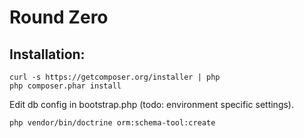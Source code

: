 Round Zero
==========

Installation:
-------------

    curl -s https://getcomposer.org/installer | php
    php composer.phar install

Edit db config in bootstrap.php (todo: environment specific settings).

    php vendor/bin/doctrine orm:schema-tool:create
